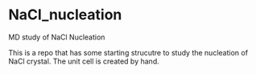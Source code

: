 # NaCl_nucleation
MD study of NaCl Nucleation

This is a repo that has some starting strucutre to study the nucleation of NaCl crystal. 
The unit cell is created by hand. 
